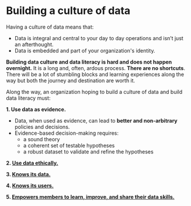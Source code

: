 # Building a culture of data

Having a culture of data means that:
- Data is integral and central to your day to day operations and isn’t just an afterthought.
- Data is embedded and part of your organization's identity.

**Building data culture and data literacy is hard and does not happen overnight.** It is a long and, often, ardous process. **There are no shortcuts**. There will be a lot of stumbling blocks and learning experiences along the way but both the journey and destination are worth it.

Along the way, an organization hoping to build a culture of data and build data literacy must:

**1. Use data as evidence.**

- Data, when used as evidence, can lead to **better and non-arbitrary** policies and decisions.
- Evidence-based decision-making requires:
    - a sound theory
    - a coherent set of testable hypotheses
    - a robust dataset to validate and refine the hypotheses

**2. [Use data ethically.](../data-ethics/data-ethics.html)**

**3. [Knows its data.](knowing-your-data.html)**

**4. [Knows its users.](knowing-your-users.html)**

**5. [Empowers members to learn, improve, and share their data skills.](data-socialization.html)**
